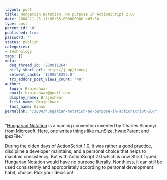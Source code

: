 ```yaml
---
layout: post
title: Hungarian Notation, No purpose in ActionScript 2.0?
date: 2004-11-25 11:05:35.000000000 +05:30
type: post
parent_id: '0'
published: true
password: ''
status: publish
categories:
- Technology
tags: []
meta:
  dsq_thread_id: '280011264'
  bitly_short_url: http://j.mp/ihougj
  retweet_cache: '1309548395:0'
  trx_addons_post_views_count: '40'
author:
  login: Brajeshwar
  email: brajeshwar@gmail.com
  display_name: Brajeshwar
  first_name: Brajeshwar
  last_name: Oinam
permalink: "/2004/hungarian-notation-no-purpose-in-actionscript-20/"
---
```

<p>"<a href="http://ootips.org/hungarian-notation.html" title="Hungarian Notation">Hungarian Notation</a> is a naming convention invented by Charles Simonyi from Microsoft. Here, one writes things like m_nSize, hwndParent and lpszFile."</p>
<p>During the olden days of ActionScript 1.0, it was rather a good practice, discipline a developer maintains, and a personal choice that helps to maintain consistency. But with ActionScript 2.0 which is now Strict Typed; Hungarian Notation would have no purpose literally. Nonthless, it can still be used consistently and appropriately according to personal development habit, choice. Pick your decision!</p>
